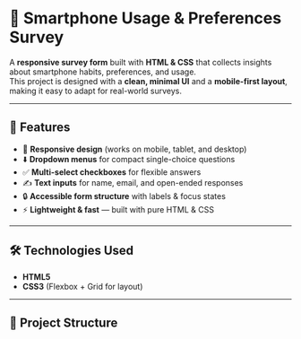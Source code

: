 # 📱 Smartphone Usage & Preferences Survey  

A **responsive survey form** built with **HTML & CSS** that collects insights about smartphone habits, preferences, and usage.  
This project is designed with a **clean, minimal UI** and a **mobile-first layout**, making it easy to adapt for real-world surveys.  

---

## 🚀 Features  
- 🎨 **Responsive design** (works on mobile, tablet, and desktop)  
- ⬇️ **Dropdown menus** for compact single-choice questions  
- ✅ **Multi-select checkboxes** for flexible answers  
- ✍️ **Text inputs** for name, email, and open-ended responses  
- 🔒 **Accessible form structure** with labels & focus states  
- ⚡ **Lightweight & fast** — built with pure HTML & CSS  

---

## 🛠️ Technologies Used  
- **HTML5**  
- **CSS3** (Flexbox + Grid for layout)  

---

## 📂 Project Structure  

